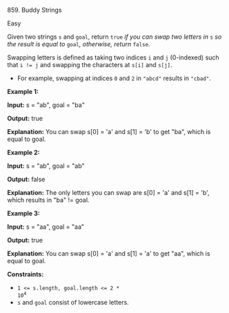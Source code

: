﻿859\. Buddy Strings

Easy

Given two strings `s` and `goal`, return `true` _if you can swap two letters in_ `s` _so the result is equal to_ `goal`_, otherwise, return_ `false`_._

Swapping letters is defined as taking two indices `i` and `j` (0-indexed) such that `i != j` and swapping the characters at `s[i]` and `s[j]`.

*   For example, swapping at indices `0` and `2` in `"abcd"` results in `"cbad"`.

**Example 1:**

**Input:** s = "ab", goal = "ba"

**Output:** true

**Explanation:** You can swap s[0] = 'a' and s[1] = 'b' to get "ba", which is equal to goal.

**Example 2:**

**Input:** s = "ab", goal = "ab"

**Output:** false

**Explanation:** The only letters you can swap are s[0] = 'a' and s[1] = 'b', which results in "ba" != goal.

**Example 3:**

**Input:** s = "aa", goal = "aa"

**Output:** true

**Explanation:** You can swap s[0] = 'a' and s[1] = 'a' to get "aa", which is equal to goal.

**Constraints:**

*   <code>1 <= s.length, goal.length <= 2 * 10<sup>4</sup></code>
*   `s` and `goal` consist of lowercase letters.